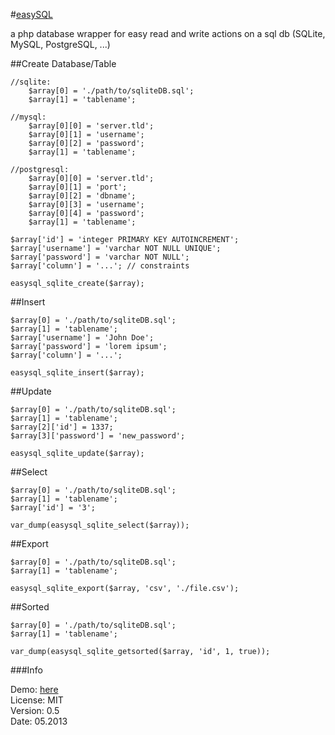 #[easySQL](https://github.com/SimonWaldherr/easySQL)

a php database wrapper for easy read and write actions on a sql db (SQLite, MySQL, PostgreSQL, ...)

##Create Database/Table

	//sqlite:
		$array[0] = './path/to/sqliteDB.sql';
		$array[1] = 'tablename';
	
	//mysql:
		$array[0][0] = 'server.tld';
		$array[0][1] = 'username';
		$array[0][2] = 'password';
		$array[1] = 'tablename';
	
	//postgresql:
		$array[0][0] = 'server.tld';
		$array[0][1] = 'port';
		$array[0][2] = 'dbname';
		$array[0][3] = 'username';
		$array[0][4] = 'password';
		$array[1] = 'tablename';
	
	$array['id'] = 'integer PRIMARY KEY AUTOINCREMENT';
	$array['username'] = 'varchar NOT NULL UNIQUE';
	$array['password'] = 'varchar NOT NULL';
	$array['column'] = '...'; // constraints
	
	easysql_sqlite_create($array);

##Insert

	$array[0] = './path/to/sqliteDB.sql';
	$array[1] = 'tablename';
	$array['username'] = 'John Doe';
	$array['password'] = 'lorem ipsum';
	$array['column'] = '...';
	
	easysql_sqlite_insert($array);

##Update

	$array[0] = './path/to/sqliteDB.sql';
	$array[1] = 'tablename';
	$array[2]['id'] = 1337;
	$array[3]['password'] = 'new_password';
	
	easysql_sqlite_update($array);

##Select

	$array[0] = './path/to/sqliteDB.sql';
	$array[1] = 'tablename';
	$array['id'] = '3';
	
	var_dump(easysql_sqlite_select($array));

##Export

	$array[0] = './path/to/sqliteDB.sql';
	$array[1] = 'tablename';
	
	easysql_sqlite_export($array, 'csv', './file.csv');

##Sorted

	$array[0] = './path/to/sqliteDB.sql';
	$array[1] = 'tablename';
	
	var_dump(easysql_sqlite_getsorted($array, 'id', 1, true));

###Info

Demo: [here](http://cdn.simon.waldherr.eu/projects/easySQL/)  
License: MIT  
Version: 0.5  
Date: 05.2013
